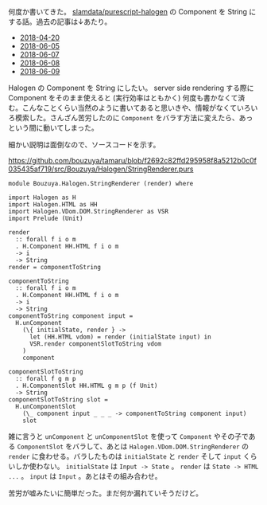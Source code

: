 何度か書いてきた。 [slamdata/purescript-halogen][] の Component を String にする話。過去の記事は↓あたり。

- [2018-04-20][]
- [2018-06-05][]
- [2018-06-07][]
- [2018-06-08][]
- [2018-06-09][]

Halogen の Component を String にしたい。 server side rendering する際に Component をそのまま使えると (実行効率はともかく) 何度も書かなくて済む。こんなことくらい当然のように書いてあると思いきや、情報がなくていろいろ模索した。さんざん苦労したのに `Component` をバラす方法に変えたら、あっという間に動いてしまった。

細かい説明は面倒なので、ソースコードを示す。

https://github.com/bouzuya/tamaru/blob/f2692c82ffd295958f8a5212b0c0f035435af719/src/Bouzuya/Halogen/StringRenderer.purs

```
module Bouzuya.Halogen.StringRenderer (render) where

import Halogen as H
import Halogen.HTML as HH
import Halogen.VDom.DOM.StringRenderer as VSR
import Prelude (Unit)

render
  :: forall f i o m
  . H.Component HH.HTML f i o m
  -> i
  -> String
render = componentToString

componentToString
  :: forall f i o m
  . H.Component HH.HTML f i o m
  -> i
  -> String
componentToString component input =
  H.unComponent
    (\{ initialState, render } ->
      let (HH.HTML vdom) = render (initialState input) in
      VSR.render componentSlotToString vdom
    )
    component

componentSlotToString
  :: forall f g m p
  . H.ComponentSlot HH.HTML g m p (f Unit)
  -> String
componentSlotToString slot =
  H.unComponentSlot
    (\_ component input _ _ _ -> componentToString component input)
    slot
```

雑に言うと `unComponent` と `unComponentSlot` を使って `Component` やその子である `ComponentSlot` をバラして、あとは `Halogen.VDom.DOM.StringRenderer` の `render` に食わせる。バラしたものは `initialState` と `render` そして `input` くらいしか使わない。 `initialState` は `Input -> State` 。 `render` は `State -> HTML ...` 。 `input` は `Input` 。あとはその組み合わせ。

苦労が嘘みたいに簡単だった。まだ何か漏れていそうだけど。

[2018-04-20]: https://blog.bouzuya.net/2018/04/20/
[2018-06-05]: https://blog.bouzuya.net/2018/06/05/
[2018-06-07]: https://blog.bouzuya.net/2018/06/07/
[2018-06-08]: https://blog.bouzuya.net/2018/06/08/
[2018-06-09]: https://blog.bouzuya.net/2018/06/09/
[slamdata/purescript-halogen]: https://github.com/slamdata/purescript-halogen
